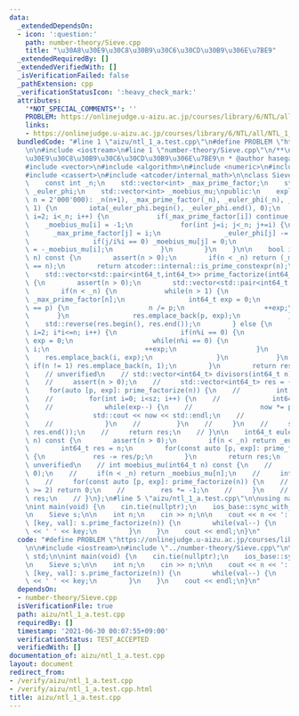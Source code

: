 ```yaml
---
data:
  _extendedDependsOn:
  - icon: ':question:'
    path: number-theory/Sieve.cpp
    title: "\u30A8\u30E9\u30C8\u30B9\u30C6\u30CD\u30B9\u306E\u7BE9"
  _extendedRequiredBy: []
  _extendedVerifiedWith: []
  _isVerificationFailed: false
  _pathExtension: cpp
  _verificationStatusIcon: ':heavy_check_mark:'
  attributes:
    '*NOT_SPECIAL_COMMENTS*': ''
    PROBLEM: https://onlinejudge.u-aizu.ac.jp/courses/library/6/NTL/all/NTL_1_A
    links:
    - https://onlinejudge.u-aizu.ac.jp/courses/library/6/NTL/all/NTL_1_A
  bundledCode: "#line 1 \"aizu/ntl_1_a.test.cpp\"\n#define PROBLEM \"https://onlinejudge.u-aizu.ac.jp/courses/library/6/NTL/all/NTL_1_A\"\
    \n\n#include <iostream>\n#line 1 \"number-theory/Sieve.cpp\"\n/**\n * @brief \u30A8\
    \u30E9\u30C8\u30B9\u30C6\u30CD\u30B9\u306E\u7BE9\n * @author hasegawa1\n */\n\n\
    #include <vector>\n#include <algorithm>\n#include <numeric>\n#include <cstdint>\n\
    #include <cassert>\n#include <atcoder/internal_math>\n\nclass Sieve {\nprivate:\n\
    \    const int _n;\n    std::vector<int> _max_prime_factor;\n    std::vector<int>\
    \ _euler_phi;\n    std::vector<int> _moebius_mu;\npublic:\n    explicit Sieve(int\
    \ n = 2'000'000): _n(n+1), _max_prime_factor(_n), _euler_phi(_n), _moebius_mu(_n,\
    \ 1) {\n        iota(_euler_phi.begin(), _euler_phi.end(), 0);\n        for(int\
    \ i=2; i<_n; i++) {\n            if(_max_prime_factor[i]) continue;\n        \
    \    _moebius_mu[i] = -1;\n            for(int j=i; j<_n; j+=i) {\n          \
    \      _max_prime_factor[j] = i;\n                _euler_phi[j] -= _euler_phi[j]/i;\n\
    \                if(j/i%i == 0) _moebius_mu[j] = 0;\n                else _moebius_mu[j]\
    \ = -_moebius_mu[i];\n            }\n        }\n    }\n\n    bool is_prime(int64_t\
    \ n) const {\n        assert(n > 0);\n        if(n < _n) return (_max_prime_factor[n]\
    \ == n);\n        return atcoder::internal::is_prime_constexpr(n);\n    }\n\n\
    \    std::vector<std::pair<int64_t,int64_t>> prime_factorize(int64_t n) const\
    \ {\n        assert(n > 0);\n        std::vector<std::pair<int64_t,int64_t>> res;\n\
    \        if(n < _n) {\n            while(n > 1) {\n                int64_t p =\
    \ _max_prime_factor[n];\n                int64_t exp = 0;\n                while(_max_prime_factor[n]\
    \ == p) {\n                    n /= p;\n                    ++exp;\n         \
    \       }\n                res.emplace_back(p, exp);\n            }\n        \
    \    std::reverse(res.begin(), res.end());\n        } else {\n            for(int64_t\
    \ i=2; i*i<=n; i++) {\n                if(n%i == 0) {\n                    int\
    \ exp = 0;\n                    while(n%i == 0) {\n                        n /=\
    \ i;\n                        ++exp;\n                    }\n                \
    \    res.emplace_back(i, exp);\n                }\n            }\n           \
    \ if(n != 1) res.emplace_back(n, 1);\n        }\n        return res;\n    }\n\n\
    \    // unverified\n    // std::vector<int64_t> divisors(int64_t n) const {\n\
    \    //     assert(n > 0);\n    //     std::vector<int64_t> res = {1};\n    //\
    \     for(auto [p, exp]: prime_factorize(n)) {\n    //         int sz = res.size();\n\
    \    //         for(int i=0; i<sz; i++) {\n    //             int64_t now = res[i];\n\
    \    //             while(exp--) {\n    //                 now *= p;\n    // \
    \                std::cout << now << std::endl;\n    //                 res.emplace_back(now);\n\
    \    //             }\n    //         }\n    //     }\n    //     sort(res.begin(),\
    \ res.end());\n    //     return res;\n    // }\n\n    int64_t euler_phi(int64_t\
    \ n) const {\n        assert(n > 0);\n        if(n < _n) return _euler_phi[n];\n\
    \        int64_t res = n;\n        for(const auto [p, exp]: prime_factorize(n))\
    \ {\n            res -= res/p;\n        }\n        return res;\n    }\n\n    //\
    \ unverified\n    // int moebius_mu(int64_t n) const {\n    //     assert(n >\
    \ 0);\n    //     if(n < _n) return _moebius_mu[n];\n    //     int res = 1;\n\
    \    //     for(const auto [p, exp]: prime_factorize(n)) {\n    //         if(exp\
    \ >= 2) return 0;\n    //         res *= -1;\n    //     }\n    //     return\
    \ res;\n    // }\n};\n#line 5 \"aizu/ntl_1_a.test.cpp\"\n\nusing namespace std;\n\
    \nint main(void) {\n    cin.tie(nullptr);\n    ios_base::sync_with_stdio(false);\n\
    \n    Sieve s;\n\n    int n;\n    cin >> n;\n\n    cout << n << ':';\n    for(auto\
    \ [key, val]: s.prime_factorize(n)) {\n        while(val--) {\n            cout\
    \ << ' ' << key;\n        }\n    }\n    cout << endl;\n}\n"
  code: "#define PROBLEM \"https://onlinejudge.u-aizu.ac.jp/courses/library/6/NTL/all/NTL_1_A\"\
    \n\n#include <iostream>\n#include \"../number-theory/Sieve.cpp\"\n\nusing namespace\
    \ std;\n\nint main(void) {\n    cin.tie(nullptr);\n    ios_base::sync_with_stdio(false);\n\
    \n    Sieve s;\n\n    int n;\n    cin >> n;\n\n    cout << n << ':';\n    for(auto\
    \ [key, val]: s.prime_factorize(n)) {\n        while(val--) {\n            cout\
    \ << ' ' << key;\n        }\n    }\n    cout << endl;\n}\n"
  dependsOn:
  - number-theory/Sieve.cpp
  isVerificationFile: true
  path: aizu/ntl_1_a.test.cpp
  requiredBy: []
  timestamp: '2021-06-30 00:07:55+09:00'
  verificationStatus: TEST_ACCEPTED
  verifiedWith: []
documentation_of: aizu/ntl_1_a.test.cpp
layout: document
redirect_from:
- /verify/aizu/ntl_1_a.test.cpp
- /verify/aizu/ntl_1_a.test.cpp.html
title: aizu/ntl_1_a.test.cpp
---
```

